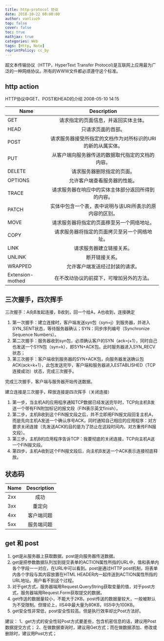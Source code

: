 ```yaml
---
title: http-protocol 协议
date: 2018-10-22 00:00:00
author: vanliuzh
top: false
cover: false
toc: true
mathjax: true
categories: Web
tags: [Http, Note]
reprintPolicy: cc_by
---
```


超文本传输协议（HTTP，HyperText Transfer Protocol)是互联网上应用最为广泛的一种网络协议。所有的WWW文件都必须遵守这个标准。

<!-- more -->

## http action

HTTP协议中GET、POST和HEAD的介绍  2008-05-10 14:15 

| Name         	                |  Description                     
| ----------------------------- |:-------------------------------: 
| GET                           | 请求指定的页面信息，并返回实体主体。 
| HEAD                          | 只请求页面的首部。 
| POST                          | 请求服务器接受所指定的文档作为对所标识的URI的新的从属实体。 
| PUT                           | 从客户端向服务器传送的数据取代指定的文档的内容。 
| DELETE                        | 请求服务器删除指定的页面。 
| OPTIONS                       | 允许客户端查看服务器的性能。 
| TRACE                         | 请求服务器在响应中的实体主体部分返回所得到的内容。 
| PATCH                         | 实体中包含一个表，表中说明与该URI所表示的原内容的区别。 
| MOVE                          | 请求服务器将指定的页面移至另一个网络地址。 
| COPY                          | 请求服务器将指定的页面拷贝至另一个网络地址。 
| LINK                          | 请求服务器建立链接关系。 
| UNLINK                        | 断开链接关系。 
| WRAPPED                       | 允许客户端发送经过封装的请求。 
| Extension-mothed              | 在不改动协议的前提下，可增加另外的方法。 

## 三次握手，四次挥手

三次握手：A向B发起连接，B收到，回一个给A，A也收到，连接确定

1. 第一次握手：建立连接时，客户端发送syn包（syn=j）到服务器，并进入SYN_SENT状态，等待服务器确认；SYN：同步序列编号（Synchronize Sequence Numbers）。
2. 第二次握手：服务器收到syn包，必须确认客户的SYN（ack=j+1），同时自己也发送一个SYN包（syn=k），即SYN+ACK包，此时服务器进入SYN_RECV状态；
3. 第三次握手：客户端收到服务器的SYN+ACK包，向服务器发送确认包ACK(ack=k+1），此包发送完毕，客户端和服务器进入ESTABLISHED（TCP连接成功）状态，完成三次握手。

完成三次握手，客户端与服务器开始传送数据。

建立连接是三次握手，释放连接是四次挥手（关闭连接）

1. 第一步，当主机A的应用程序通知TCP数据已经发送完毕时，TCP向主机B发送一个带有FIN附加标记的报文段（FIN表示英文finish）。
2. 第二步，主机B收到这个FIN报文段之后，并不立即用FIN报文段回复主机A，而是先向主机A发送一个确认序号ACK，同时通知自己相应的应用程序：对方要求关闭连接（先发送ACK的目的是为了防止在这段时间内，对方重传FIN报文段）。
3. 第三步，主机B的应用程序告诉TCP：我要彻底的关闭连接，TCP向主机A送一个FIN报文段。
4. 第四步，主机A收到这个FIN报文段后，向主机B发送一个ACK表示连接彻底释放。

## 状态码

| Name         	                |  Description                     
| ----------------------------- |:-------------------------------: 
| 2xx                           | 成功 
| 3xx                           | 重定向 
| 4xx                           | 客户端问题
| 5xx                           | 服务端问题

## get 和 post

1. get是从服务器上获取数据，post是向服务器传送数据。
2. get是把参数数据队列加到提交表单的ACTION属性所指的URL中，值和表单内各个字段一一对应，在URL中可以看到。post是通过HTTP post机制，将表单内各个字段与其内容放置在HTML HEADER内一起传送到ACTION属性所指的URL地址。用户看不到这个过程。
3. 对于get方式，服务器端用Request.QueryString获取变量的值，对于post方式，服务器端用Request.Form获取提交的数据。
4. get传送的数据量较小，不能大于2KB。post传送的数据量较大，一般被默认为不受限制。但理论上，IIS4中最大量为80KB，IIS5中为100KB。
5. get安全性非常低，post安全性较高。但是执行效率却比Post方法好。 

建议：
1、get方式的安全性较Post方式要差些，包含机密信息的话，建议用Post数据提交方式；
2、在做数据查询时，建议用Get方式；而在做数据添加、修改或删除时，建议用Post方式；